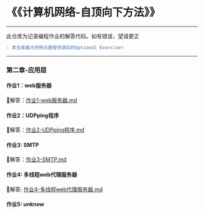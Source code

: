 ﻿# 《《计算机网络-自顶向下方法》》
---

此仓库为记录编程作业的解答代码。如有错误，望请更正
```diff
- 本仓库最大的特点是提供课后的Optional Exercise!
```
---

### 第二章-应用层

#### 作业1：web服务器
	
🚀解答：[作业1-web服务器.md](SocketProgramLab/lab1-webServer/作业1-webServer-解答.md)


#### 作业2：UDPping程序
	
💖解答：[作业2-UDPping程序.md](SocketProgramLab/lab2-UDpping/作业2-UDPping程序.md)

#### 作业3: SMTP
🎁解答：[作业3-SMTP.md](SocketProgramLab/lab3-SMTP/作业3-SMTP-解答.md)

#### 作业4: 多线程web代理服务器
🛫解答: [作业4-多线程web代理服务器.md](SocketProgramLab/lab4-ProxyServer/作业4-多线程web代理服务器-解答.md)

#### 作业5: unknow
